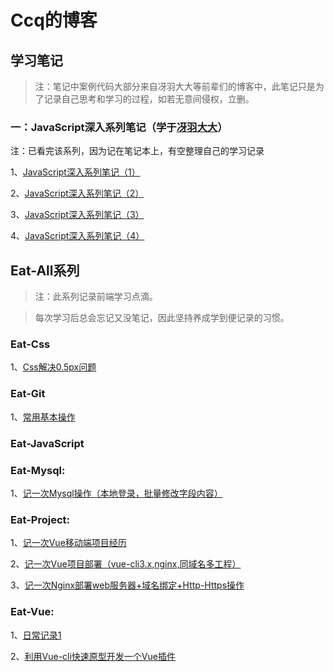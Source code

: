 # Ccq的博客

## 学习笔记

>注：笔记中案例代码大部分来自冴羽大大等前辈们的博客中，此笔记只是为了记录自己思考和学习的过程，如若无意间侵权，立删。

### 一：JavaScript深入系列笔记（学于[冴羽大大](https://github.com/mqyqingfeng/Blog)）

注：已看完该系列，因为记在笔记本上，有空整理自己的学习记录

1、[JavaScript深入系列笔记（1）](https://github.com/chongqiangchen/Blog/blob/master/Notes/JavaScript%E6%B7%B1%E5%85%A5%E7%B3%BB%E5%88%97%E7%AC%94%E8%AE%B0/JavaScript%E6%B7%B1%E5%85%A5%E7%B3%BB%E5%88%97%E7%AC%94%E8%AE%B0%EF%BC%881%EF%BC%89.md)

2、[JavaScript深入系列笔记（2）](https://github.com/chongqiangchen/Blog/Notes/JavaScript深入系列笔记/JavaScript深入系列笔记（2）.md)

3、[JavaScript深入系列笔记（3）](https://github.com/chongqiangchen/Blog/Notes/JavaScript深入系列笔记/JavaScript深入系列笔记（3）.md)

4、[JavaScript深入系列笔记（4）](https://github.com/chongqiangchen/Blog/Notes/JavaScript深入系列笔记/JavaScript深入系列笔记（4）.md)

## Eat-All系列

> 注：此系列记录前端学习点滴。

> 每次学习后总会忘记又没笔记，因此坚持养成学到便记录的习惯。

### Eat-Css
  1、[Css解决0.5px问题](https://github.com/chongqiangchen/Blog/blob/master/Eat-All/Eat-Css/Css%E8%A7%A3%E5%86%B30.5px%E9%97%AE%E9%A2%98.md)

### Eat-Git
  1、[常用基本操作](https://github.com/chongqiangchen/Blog/blob/master/Eat-All/Eat-Git/%E5%B8%B8%E7%94%A8%E5%9F%BA%E6%9C%AC%E6%93%8D%E4%BD%9C.md)

### Eat-JavaScript


### Eat-Mysql:
  1、[记一次Mysql操作（本地登录，批量修改字段内容）](https://github.com/chongqiangchen/Blog/blob/master/Eat-All/Eat-Mysql/%E8%AE%B0%E4%B8%80%E6%AC%A1Mysql%E6%93%8D%E4%BD%9C%EF%BC%88%E6%9C%AC%E5%9C%B0%E7%99%BB%E5%BD%95%EF%BC%8C%E6%89%B9%E9%87%8F%E4%BF%AE%E6%94%B9%E5%AD%97%E6%AE%B5%E5%86%85%E5%AE%B9%EF%BC%89.md)

### Eat-Project:
  1、[记一次Vue移动端项目经历](https://github.com/chongqiangchen/Blog/blob/master/Eat-All/Eat-Project/%E8%AE%B0%E4%B8%80%E6%AC%A1Vue%E7%A7%BB%E5%8A%A8%E7%AB%AF%E9%A1%B9%E7%9B%AE%E7%BB%8F%E5%8E%86.md)

  2、[记一次Vue项目部署（vue-cli3.x,nginx,同域名多工程）](https://github.com/chongqiangchen/Blog/blob/master/Eat-All/Eat-Project/%E8%AE%B0%E4%B8%80%E6%AC%A1Vue%E9%A1%B9%E7%9B%AE%E9%83%A8%E7%BD%B2%EF%BC%88vue-cli3.x%2Cnginx%2C%E5%90%8C%E5%9F%9F%E5%90%8D%E5%A4%9A%E5%B7%A5%E7%A8%8B%EF%BC%89.md)

  3、[记一次Nginx部署web服务器+域名绑定+Http-Https操作](https://github.com/chongqiangchen/Blog/blob/master/Eat-All/Eat-Project/%E8%AE%B0%E4%B8%80%E6%AC%A1Nginx%E9%83%A8%E7%BD%B2web%E6%9C%8D%E5%8A%A1%E5%99%A8%2B%E5%9F%9F%E5%90%8D%E7%BB%91%E5%AE%9A%2BHttp-Https%E6%93%8D%E4%BD%9C.md)

### Eat-Vue:
  1、[日常记录1](https://github.com/chongqiangchen/Blog/blob/master/Eat-All/Eat-Vue/%E6%97%A5%E5%B8%B8%E8%AE%B0%E5%BD%951.md)

  2、[利用Vue-cli快速原型开发一个Vue插件](https://github.com/chongqiangchen/Blog/blob/master/Eat-All/Eat-Vue/%E5%88%A9%E7%94%A8Vue-cli%E5%BF%AB%E9%80%9F%E5%8E%9F%E5%9E%8B%E5%BC%80%E5%8F%91%E4%B8%80%E4%B8%AAVue%E6%8F%92%E4%BB%B6.md)
  

